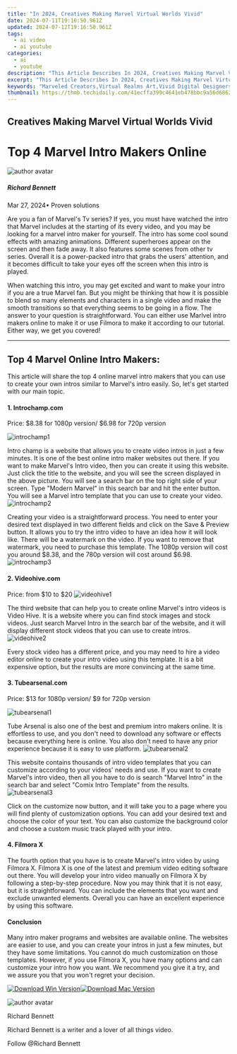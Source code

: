 ```yaml
---
title: "In 2024, Creatives Making Marvel Virtual Worlds Vivid"
date: 2024-07-11T19:16:50.961Z
updated: 2024-07-12T19:16:50.961Z
tags:
  - ai video
  - ai youtube
categories:
  - ai
  - youtube
description: "This Article Describes In 2024, Creatives Making Marvel Virtual Worlds Vivid"
excerpt: "This Article Describes In 2024, Creatives Making Marvel Virtual Worlds Vivid"
keywords: "Marveled Creators,Virtual Realms Art,Vivid Digital Designers,Creative Marvel Vistas,Imaginative World Builders,Interactive Virtual Artists,Marvelous Virtual Craftsmen"
thumbnail: https://thmb.techidaily.com/41ecffa399c4641eb478bbc9a56d686246cf56f4215b22a2996b87e8b085b0a4.jpg
---
```


## Creatives Making Marvel Virtual Worlds Vivid

# Top 4 Marvel Intro Makers Online

![author avatar](https://images.wondershare.com/filmora/article-images/richard-bennett.jpg)

##### Richard Bennett

 Mar 27, 2024• Proven solutions

Are you a fan of Marvel's Tv series? If yes, you must have watched the intro that Marvel includes at the starting of its every video, and you may be looking for a marvel intro maker for yourself. The intro has some cool sound effects with amazing animations. Different superheroes appear on the screen and then fade away. It also features some scenes from other tv series. Overall it is a power-packed intro that grabs the users' attention, and it becomes difficult to take your eyes off the screen when this intro is played.

When watching this intro, you may get excited and want to make your intro if you are a true Marvel fan. But you might be thinking that how it is possible to blend so many elements and characters in a single video and make the smooth transitions so that everything seems to be going in a flow. The answer to your question is straightforward. You can either use Marlvel intro makers online to make it or use Filmora to make it according to our tutorial. Either way, we get you covered!

---

## **Top 4 Marvel Online Intro Makers:**

This article will share the top 4 online marvel intro makers that you can use to create your own intros similar to Marvel's intro easily. So, let's get started with our main topic.

#### **1\.** **Introchamp.com**

Price: $8.38 for 1080p version/ $6.98 for 720p version

 ![introchamp1](https://images.wondershare.com/filmora/article-images/introchamp1.png)

Intro champ is a website that allows you to create video intros in just a few minutes. It is one of the best online intro maker websites out there. If you want to make Marvel's Intro video, then you can create it using this website. Just click the title to the website, and you will see the screen displayed in the above picture. You will see a search bar on the top right side of your screen. Type "Modern Marvel" in this search bar and hit the enter button. You will see a Marvel intro template that you can use to create your video.![introchamp2](https://images.wondershare.com/filmora/article-images/introchamp2.png)

Creating your video is a straightforward process. You need to enter your desired text displayed in two different fields and click on the Save & Preview button. It allows you to try the intro video to have an idea how it will look like. There will be a watermark on the video. If you want to remove that watermark, you need to purchase this template. The 1080p version will cost you around $8.38, and the 780p version will cost around $6.98.![introchamp3](https://images.wondershare.com/filmora/article-images/introchamp3.png)

#### **2\.** **Videohive.com**

Price: from $10 to $20 ![videohive1](https://images.wondershare.com/filmora/article-images/videohive1.png)

The third website that can help you to create online Marvel's intro videos is Video Hive. It is a website where you can find stock images and stock videos. Just search Marvel Intro in the search bar of the website, and it will display different stock videos that you can use to create intros. ![videohive2](https://images.wondershare.com/filmora/article-images/videohive2.png)

Every stock video has a different price, and you may need to hire a video editor online to create your intro video using this template. It is a bit expensive option, but the results are more convincing at the same time.

#### **3\.** **Tubearsenal.com**

Price: $13 for 1080p version/ $9 for 720p version

 ![tubearsenal1](https://images.wondershare.com/filmora/article-images/tubearsenal1.png)

Tube Arsenal is also one of the best and premium intro makers online. It is effortless to use, and you don't need to download any software or effects because everything here is online. You also don't need to have any prior experience because it is easy to use platform. ![tubearsenal2](https://images.wondershare.com/filmora/article-images/tubearsenal2.png)

This website contains thousands of intro video templates that you can customize according to your videos' needs and use. If you want to create Marvel's intro video, then all you have to do is search "Marvel Intro" in the search bar and select "Comix Intro Template" from the results.![tubearsenal3](https://images.wondershare.com/filmora/article-images/tubearsenal3.png)

Click on the customize now button, and it will take you to a page where you will find plenty of customization options. You can add your desired text and choose the color of your text. You can also customize the background color and choose a custom music track played with your intro.

#### **4\.** **Filmora X**

The fourth option that you have is to create Marvel's intro video by using Filmora X. Filmora X is one of the latest and premium video editing software out there. You will develop your intro video manually on Filmora X by following a step-by-step procedure. Now you may think that it is not easy, but it is straightforward. You can include the elements that you want and exclude unwanted elements. Overall you can have an excellent experience by using this software.

#### Conclusion

Many intro maker programs and websites are available online. The websites are easier to use, and you can create your intros in just a few minutes, but they have some limitations. You cannot do much customization on those templates. However, if you use Filmora X, you have many options and can customize your intro how you want. We recommend you give it a try, and we assure you that you won't regret your decision.

[![Download Win Version](https://images.wondershare.com/filmora/guide/download-btn-win.jpg)](https://tools.techidaily.com/wondershare/filmora/download/)[![Download Mac Version](https://images.wondershare.com/filmora/guide/download-btn-mac.jpg)](https://tools.techidaily.com/wondershare/filmora/download/)

![author avatar](https://images.wondershare.com/filmora/article-images/richard-bennett.jpg)

Richard Bennett

Richard Bennett is a writer and a lover of all things video.

Follow @Richard Bennett


<ins class="adsbygoogle"
     style="display:block"
     data-ad-format="autorelaxed"
     data-ad-client="ca-pub-7571918770474297"
     data-ad-slot="1223367746"></ins>



<ins class="adsbygoogle"
     style="display:block"
     data-ad-client="ca-pub-7571918770474297"
     data-ad-slot="8358498916"
     data-ad-format="auto"
     data-full-width-responsive="true"></ins>




